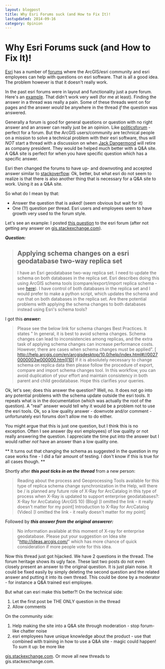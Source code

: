 ```yaml
---
layout: blogpost
title: Why Esri Forums suck (and How to Fix It)!
lastupdated: 2014-09-16
category: Opinion
---
```

# Why Esri Forums suck (and How to Fix It)!

[Esri][1] has a number of [forums][2] where the ArcGIS/esri community and esri employees can help with questions on esri software. That is all a good idea. The problem however is that it doesn't really work. 

In the past esri forums were in layout and functionality just a pure forum. Here's an [example][3]. That didn't work very well (for me at least). Finding the answer in a thread was really a pain. Some of these threads went on for pages and the answer *would* be anywhere in the thread *if* the question was answered. 

Generally a forum is good for general questions or question with no right answer and an answer can really just be an opinion. Like [politicsforum][4] - perfect for a forum. But the ArcGIS users/community are technical people on a mission to solve a technical problem with their esri software, thus will *NOT* start a thread with a discussion on when [Jack Dangermond][5] will retire as company president. They would be helped much better with a Q&A site. A Q&A site is perfect for when you have specific question which has a specific answer. 

Esri then changed the forums to have up- and downvoting and accepted answer similar to [stackoverflow][6]. Ok, better, but what esri do not seem to realize is that there is also another thing that is necessary for a Q&A site to work. Using it as a Q&A site. 

So what do I mean by that: 

*   Answer the question that is asked! (seem obvious but wait for it)
*   One (1!) question per thread. Esri users and employees seem to have growth very used to the forum style. 

Let's see an example: I posted [this question][7] to the esri forum (after not getting any answer on [gis.stackexchange.com][8]). 

***Question:*** 

> ## Applying schema changes on a esri geodatabase two-way replica set 
>
>I have an Esri geodatabase two-way replica set. I need to update the schema on both databases in the replica set. Esri describes doing this using ArcGIS schema tools (compare/export/import replica schema - see [here][9]). 
>I have control of both databases in the replica set and I would prefer to make a python script, which updates the schema and run that on both databases in the replica set. Are there potential problems with applying the schema changes to both databases instead using Esri's schema tools? 

I got this ***answer:*** 

> Please see the below link for schema changes Best Practices. It states " In general, it is best to avoid schema changes. Schema changes can lead to inconsistencies among replicas, and the extra task of applying schema changes can increase performance costs. However, there are cases when schema changes must be applied". [ http://help.arcgis.com/en/arcgisdesktop/10.0/help/index.html#//00270000003w000000.htm][10] If it is absolutely necessary to change schema on replica data then please follow the procedure of export, compare and import schema changes tool. In this workflow, you can avoid duplication of your effort and maintain consistency in both parent and child geodatabase. Hope this clarifies your queries. 

Ok, let's see; does this answer the question? Well, no. It does not go into any potential problems with the schema update outside the esri tools. It repeats what is in the documentation (which was actually the root of the question). A "real" answer would tell why it would be a problem not to use the esri tools. Ok, so a low quality answer - downvote and/or comment - unfortunately esri forums don't allow me to do either. 

You might argue that this is just one question, but I think this is no exception. Often I see answer (by esri employees) of low quality or not really answering the question. I appreciate the time put into the answer but I would rather *not* have an answer than a low quality one. 

** It turns out that changing the schema as suggested in the question in my case works fine - I did a fair amount of testing. I don't know if this is true for all cases though. ** 

Shortly after ***this post ticks in on the thread*** from a new person: 

> Reading about the process and Geoprocessing Tools available for this type of replica schema change synchronization in the Help, will there be / is planned any future role of X-Ray for ArcCatalog in this type of process when X-Ray is updated to support enterprise geodatabases?: X-Ray for ArcCatalog (ArcGIS 10) (Blog) [I omitted the link - it really doesn't matter for my point] Introduction to X-Ray for ArcCatalog (Video) [I omitted the link - it really doesn't matter for my point] 

Followed by ***this answer from the original answerer:*** 

> No information available at this moment of X-ray for enterprise geodatabase. Please put your suggestion on Idea site "http://ideas.arcgis.com/" which has more chance of quick consideration if more people vote for this idea. 

Now this thread just got hijacked. We have 2 questions in the thread. The forum heritage shows its ugly face. These last two posts do not even closely present an answer to the original question. It is just plain noise. It could be fixed easily by simply deleting the second question and the related answer and putting it into its own thread. This could be done by a moderator - for instance a Q&A trained esri employee.   

But what can esri make this better?! On the technical side: 

1.  Let the first post be THE ONLY question in the thread
2.  Allow comments 

On the community side: 

1.  Help making the site into a Q&A site through moderation - stop forum-like chatter noise
2.  esri employees have unique knowledge about the product - use that combined with training in how to use a Q&A site - magic could happen! To sum it up: be more like 

[gis.stackexchange.com][11]. Or move all new threads to gis.stackexchange.com.

 [1]: http://www.esri.com/ "esri"
 [2]: http://forums.arcgis.com "esri forums"
 [3]: http://forums.esri.com/Thread.asp?c=93&f=1148&t=298305 "esri old style forum"
 [4]: http://www.politicsforum.org/forum/ "politicsforum"
 [5]: http://en.wikipedia.org/wiki/Jack_Dangermond "Jack Dangermond"
 [6]: http://stackoverflow.com "stackoverflow"
 [7]: http://forums.arcgis.com/threads/72183-Applying-schema-changes-on-a-esri-geodatabase-two-way-replica-set
 [8]: http://gis.stackexchange.com/questions/39311/applying-schema-changes-on-a-esri-geodatabase-two-way-replica-set
 [9]: http://webhelp.esri.com/arcgisdesktop/9.3/index.cfm?TopicName=Applying_schema_changes
 [10]: http://help.arcgis.com/en/arcgisdesktop/10.0/help/index.html#//00270000003w000000.htm
 [11]: http://gis.stackexchange.com/